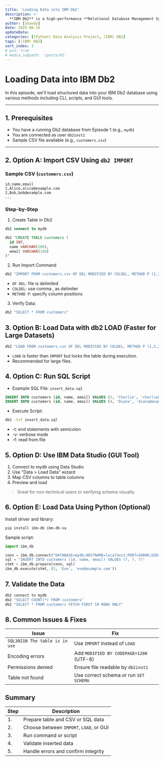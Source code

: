 ```yaml
---
title: 'Loading Data into IBM Db2'
description: >-
  **IBM Db2** is a high-performance **Relational Database Management System (RDBMS)** developed by IBM. It is designed to manage large volumes of structured data efficiently, offering robust support for enterprise environments, analytics, and AI integration.
author: [shandy]
date: 2025-06-16
updateDate: 
categories: [(Python) Data Analysis Project, (IBM) DB2]
tags: [(IBM) DB2]
sort_index: 3
# pin: true
# media_subpath: '/posts/02'
---
```


# Loading Data into IBM Db2

In this episode, we'll load structured data into your IBM Db2 database using various methods including CLI, scripts, and GUI tools.

---

## 1. Prerequisites

- You have a running Db2 database from Episode 1 (e.g., `mydb`)
- You are connected as user `db2inst1`
- Sample CSV file available (e.g., `customers.csv`)

---

## 2. Option A: Import CSV Using `db2 IMPORT`

### Sample CSV (`customers.csv`)

```csv
id,name,email
1,Alice,alice@example.com
2,Bob,bob@example.com
...
```

### Step-by-Step
1. Create Table in Db2

```sql
db2 connect to mydb

db2 "CREATE TABLE customers (
  id INT,
  name VARCHAR(100),
  email VARCHAR(100)
)"
```

2. Run Import Command

```bash
db2 "IMPORT FROM customers.csv OF DEL MODIFIED BY COLDEL, METHOD P (1,2,3) INSERT INTO customers"
```

- `OF DEL`: file is delimited
- `COLDEL`: use comma , as delimiter
- `METHOD P`: specify column positions

3. Verify Data:

```bash
db2 "SELECT * FROM customers"
```

## 3. Option B: Load Data with db2 LOAD (Faster for Large Datasets)

```bash
db2 "LOAD FROM customers.csv OF DEL MODIFIED BY COLDEL, METHOD P (1,2,3) INSERT INTO customers"
```

- `LOAD` is faster than `IMPORT` but locks the table during execution.
- Recommended for large files.

## 4. Option C: Run SQL Script
- Example SQL File: `insert_data.sql`
```sql
INSERT INTO customers (id, name, email) VALUES (3, 'Charlie', 'charlie@example.com');
INSERT INTO customers (id, name, email) VALUES (4, 'Diana', 'diana@example.com');
```
- Execute Script:
```bash
db2 -tvf insert_data.sql
```
- -t: end statements with semicolon
- -v: verbose mode
- -f: read from file

## 5. Option D: Use IBM Data Studio (GUI Tool)
1. Connect to mydb using Data Studio
2. Use "Data > Load Data" wizard
3. Map CSV columns to table columns
4. Preview and load

> Great for non-technical users or verifying schema visually.

## 6. Option E: Load Data Using Python (Optional)
Install driver and library:

```bash
pip install ibm-db ibm-db-sa
```

Sample script:

```python
import ibm_db

conn = ibm_db.connect("DATABASE=mydb;HOSTNAME=localhost;PORT=50000;UID=db2inst1;PWD=Passw0rd", "", "")
sql = "INSERT INTO customers (id, name, email) VALUES (?, ?, ?)"
stmt = ibm_db.prepare(conn, sql)
ibm_db.execute(stmt, (5, 'Eve', 'eve@example.com'))
```

## 7. Validate the Data
```bash
db2 connect to mydb
db2 "SELECT COUNT(*) FROM customers"
db2 "SELECT * FROM customers FETCH FIRST 10 ROWS ONLY"
```
## 8. Common Issues & Fixes

| Issue                          | Fix                                     |
| ------------------------------ | --------------------------------------- |
| `SQL3021N The table is in use` | Use `IMPORT` instead of `LOAD`          |
| Encoding errors                | Add `MODIFIED BY CODEPAGE=1208` (UTF-8) |
| Permissions denied             | Ensure file readable by `db2inst1`      |
| Table not found                | Use correct schema or run `SET SCHEMA`  |

## Summary

| Step | Description                             |
| ---- | --------------------------------------- |
| 1.   | Prepare table and CSV or SQL data       |
| 2.   | Choose between `IMPORT`, `LOAD`, or GUI |
| 3.   | Run command or script                   |
| 4.   | Validate inserted data                  |
| 5.   | Handle errors and confirm integrity     |
